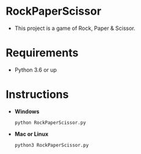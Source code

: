 # RockPaperScissor
- This project is a game of Rock, Paper &amp; Scissor.

# Requirements
- Python 3.6 or up

# Instructions
- **Windows**
  ```
  python RockPaperScissor.py
  ```
- **Mac or Linux**
  ```
  python3 RockPaperScissor.py
  ```
